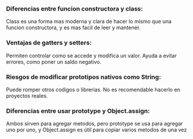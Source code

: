 ### Diferencias entre funcion constructora y class:
Class es una forma mas moderna y clara de hacer lo mismo que una funcion constructora, y es mas facil de leer y mantener.
### Ventajas de gatters y setters:
Permiten controlar como se accede y modifica un valor. Ayuda a evitar errores, como poner un saldo negativo.
### Riesgos de modificar prototipos nativos como String:
Puede romper otros codigos o librerias. No es recomendable hacerlo en proyectos reales.
### Diferencias entre usar prototype y Object.assign:
Ambos sirven para agregar metodos, pero prototype se usa para agregar uno por uno, y Object.assign es útil para copiar varios metodos de una vez 